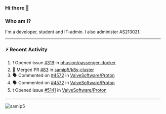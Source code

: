 ### Hi there 👋

### Who am I?
I'm a developer, student and IT-admin. I also administer AS213021.

---
### :zap: Recent Activity
<!--START_SECTION:activity-->
1. ❗️ Opened issue [#319](https://github.com/phusion/passenger-docker/issues/319) in [phusion/passenger-docker](https://github.com/phusion/passenger-docker)
2. 🎉 Merged PR [#83](https://github.com/samip5/k8s-cluster/pull/83) in [samip5/k8s-cluster](https://github.com/samip5/k8s-cluster)
3. 🗣 Commented on [#4572](https://github.com/ValveSoftware/Proton/issues/4572) in [ValveSoftware/Proton](https://github.com/ValveSoftware/Proton)
4. 🗣 Commented on [#4572](https://github.com/ValveSoftware/Proton/issues/4572) in [ValveSoftware/Proton](https://github.com/ValveSoftware/Proton)
5. ❗️ Opened issue [#5141](https://github.com/ValveSoftware/Proton/issues/5141) in [ValveSoftware/Proton](https://github.com/ValveSoftware/Proton)
<!--END_SECTION:activity-->
---

<img align="center" src="https://github-readme-stats.vercel.app/api?username=samip5&show_icons=true" alt="samip5" />
